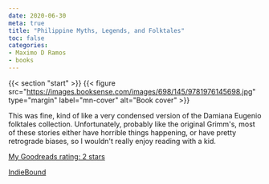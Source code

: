 ```yaml
---
date: 2020-06-30
meta: true
title: "Philippine Myths, Legends, and Folktales"
toc: false
categories:
- Maximo D Ramos
- books
---
```


{{< section "start" >}}
{{< figure src="https://images.booksense.com/images/698/145/9781976145698.jpg" type="margin" label="mn-cover" alt="Book cover" >}}

This was fine, kind of like a very condensed version of the Damiana Eugenio folktales collection. Unfortunately, probably like the original Grimm's, most of these stories either have horrible things happening, or have pretty retrograde biases, so I wouldn't really enjoy reading with a kid. 

[My Goodreads rating: 2 stars](https://www.goodreads.com/review/show/3366745887)  

[IndieBound](https://www.indiebound.org/book/9781976145698)
